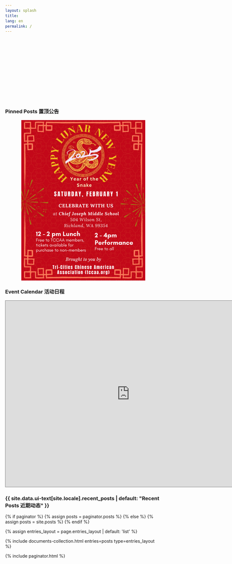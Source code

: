 ```yaml
---
layout: splash
title:
lang: en
permalink: /
---
```

<div class="page__hero" style="background-image: url('/assets/images/header.png'); height: 200px; background-size: cover; background-position: center;">
</div>

### Pinned Posts 置顶公告

<img src="/assets/images/events/2025_SF_en.JPG" alt="Centered Image" style="display: block; margin: 0 auto;" width="400">

### Event Calendar 活动日程
<iframe src="https://calendar.google.com/calendar/embed?height=600&wkst=1&ctz=America%2FLos_Angeles&src=dGNjYWFuZXRAZ21haWwuY29t&color=%234285F4" style="border:solid 1px #777" width="800" height="600" frameborder="0" scrolling="no"></iframe>

<h3 class="archive__subtitle">{{ site.data.ui-text[site.locale].recent_posts | default: "Recent Posts 近期动态" }}</h3>

{% if paginator %}
  {% assign posts = paginator.posts %}
{% else %}
  {% assign posts = site.posts %}
{% endif %}

{% assign entries_layout = page.entries_layout | default: 'list' %}
<div class="entries-{{ entries_layout }}">
  {% include documents-collection.html entries=posts type=entries_layout %}
</div>

{% include paginator.html %}

